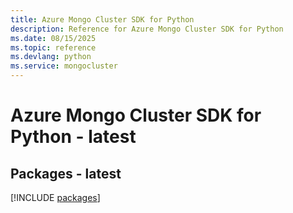 ```yaml
---
title: Azure Mongo Cluster SDK for Python
description: Reference for Azure Mongo Cluster SDK for Python
ms.date: 08/15/2025
ms.topic: reference
ms.devlang: python
ms.service: mongocluster
---
```

# Azure Mongo Cluster SDK for Python - latest
## Packages - latest
[!INCLUDE [packages](mongo-cluster-index.md)]